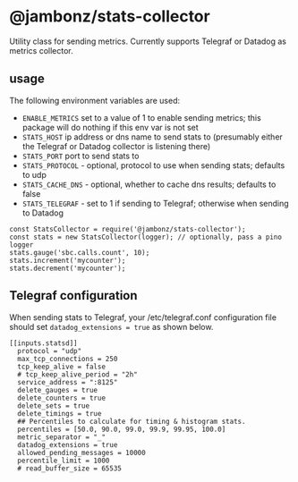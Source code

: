 # @jambonz/stats-collector

Utility class for sending metrics.  Currently supports Telegraf or Datadog as metrics collector.

## usage
The following environment variables are used:

- `ENABLE_METRICS` set to a value of 1 to enable sending metrics; this package will do nothing if this env var is not set
- `STATS_HOST` ip address or dns name to send stats to (presumably either the Telegraf or Datadog collector is listening there)
- `STATS_PORT` port to send stats to
- `STATS_PROTOCOL` - optional, protocol to use when sending stats; defaults to udp
- `STATS_CACHE_DNS` - optional, whether to cache dns results; defaults to false
- `STATS_TELEGRAF` - set to 1 if sending to Telegraf; otherwise when sending to Datadog
```
const StatsCollector = require('@jambonz/stats-collector');
const stats = new StatsCollector(logger); // optionally, pass a pino logger
stats.gauge('sbc.calls.count', 10);
stats.increment('mycounter');
stats.decrement('mycounter');
```

## Telegraf configuration
When sending stats to Telegraf, your /etc/telegraf.conf configuration file should set `datadog_extensions = true` as shown below.

```
[[inputs.statsd]]
  protocol = "udp"
  max_tcp_connections = 250
  tcp_keep_alive = false
  # tcp_keep_alive_period = "2h"
  service_address = ":8125"
  delete_gauges = true
  delete_counters = true
  delete_sets = true
  delete_timings = true
  ## Percentiles to calculate for timing & histogram stats.
  percentiles = [50.0, 90.0, 99.0, 99.9, 99.95, 100.0]
  metric_separator = "_"
  datadog_extensions = true
  allowed_pending_messages = 10000
  percentile_limit = 1000
  # read_buffer_size = 65535
```